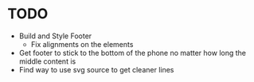 # TODO

- Build and Style Footer
    * Fix alignments on the elements
- Get footer to stick to the bottom of the phone no matter how long the middle content is
- Find way to use svg source to get cleaner lines